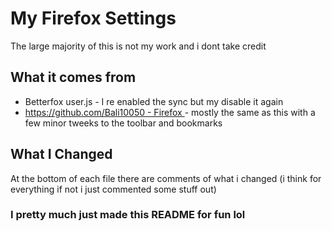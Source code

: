 # My Firefox Settings
The large majority of this is not my work and i dont take credit
## What it comes from
- Betterfox user.js - I re enabled the sync but my disable it again
- [https://github.com/Bali10050 - Firefox ](https://github.com/Bali10050/FirefoxCSS) - mostly the same as this with a few minor tweeks to the toolbar and bookmarks

## What I Changed
At the bottom of each file there are comments of what i changed (i think for everything if not i just commented some stuff out)

### I pretty much just made this README for fun lol
